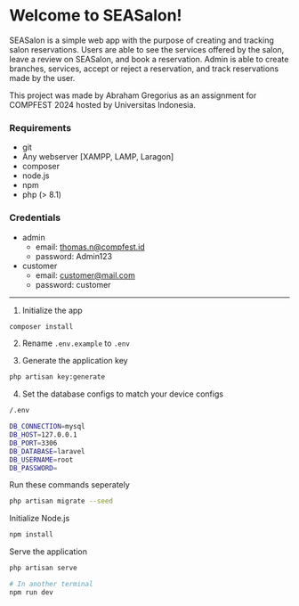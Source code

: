 # Welcome to SEASalon!

SEASalon is a simple web app with the purpose of creating and tracking salon reservations. Users are able to see the services offered by the salon, leave a review on SEASalon, and book a reservation. Admin is able to create branches, services, accept or reject a reservation, and track reservations made by the user.

This project was made by Abraham Gregorius as an assignment for COMPFEST 2024 hosted by Universitas Indonesia. 

### Requirements

- git
- Any webserver [XAMPP, LAMP, Laragon]
- composer
- node.js
- npm
- php (> 8.1)

### Credentials

- admin
  - email: [thomas.n@compfest.id](mailto:thomas.n@compfest.id)
  - password: Admin123
- customer
  - email: [customer@mail.com](mailto:customer@mail.com)
  - password: customer

---

1. Initialize the app

```bash
composer install
```


2. Rename `.env.example` to `.env`

3. Generate the application key

```bash
php artisan key:generate
```

4. Set the database configs to match your device configs

```bash
/.env

DB_CONNECTION=mysql
DB_HOST=127.0.0.1
DB_PORT=3306
DB_DATABASE=laravel
DB_USERNAME=root
DB_PASSWORD=
```

Run these commands seperately

```bash
php artisan migrate --seed
```

Initialize Node.js
```bash
npm install
```

Serve the application

```bash
php artisan serve

# In another terminal
npm run dev
```
